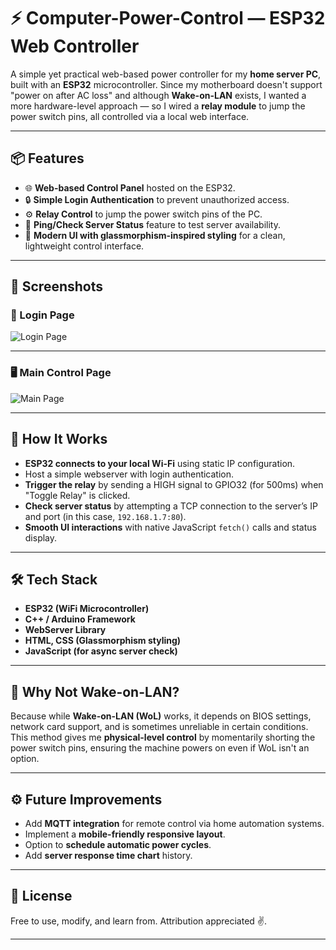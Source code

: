 # ⚡ Computer-Power-Control — ESP32 Web Controller

A simple yet practical web-based power controller for my **home server PC**, built with an **ESP32** microcontroller.
Since my motherboard doesn't support "power on after AC loss" and although **Wake-on-LAN** exists, I wanted a more hardware-level approach — so I wired a **relay module** to jump the power switch pins, all controlled via a local web interface.

---

## 📦 Features

* 🌐 **Web-based Control Panel** hosted on the ESP32.
* 🔒 **Simple Login Authentication** to prevent unauthorized access.
* ⚙️ **Relay Control** to jump the power switch pins of the PC.
* 📶 **Ping/Check Server Status** feature to test server availability.
* 🎨 **Modern UI with glassmorphism-inspired styling** for a clean, lightweight control interface.

---

## 📸 Screenshots

### 🔑 Login Page

![Login Page](https://github.com/user-attachments/assets/75ea59c3-6a8c-452d-808c-3cd9af401db4)

---

### 🖥️ Main Control Page

![Main Page](https://github.com/user-attachments/assets/df2591f0-42b5-4218-a2ab-3b6f66374e3a)

---

## 🔌 How It Works

* **ESP32 connects to your local Wi-Fi** using static IP configuration.
* Host a simple webserver with login authentication.
* **Trigger the relay** by sending a HIGH signal to GPIO32 (for 500ms) when "Toggle Relay" is clicked.
* **Check server status** by attempting a TCP connection to the server’s IP and port (in this case, `192.168.1.7:80`).
* **Smooth UI interactions** with native JavaScript `fetch()` calls and status display.

---

## 🛠️ Tech Stack

* **ESP32 (WiFi Microcontroller)**
* **C++ / Arduino Framework**
* **WebServer Library**
* **HTML, CSS (Glassmorphism styling)**
* **JavaScript (for async server check)**

---

## 📡 Why Not Wake-on-LAN?

Because while **Wake-on-LAN (WoL)** works, it depends on BIOS settings, network card support, and is sometimes unreliable in certain conditions.
This method gives me **physical-level control** by momentarily shorting the power switch pins, ensuring the machine powers on even if WoL isn't an option.

---

## ⚙️ Future Improvements

* Add **MQTT integration** for remote control via home automation systems.
* Implement a **mobile-friendly responsive layout**.
* Option to **schedule automatic power cycles**.
* Add **server response time chart** history.

---

## 📝 License

Free to use, modify, and learn from. Attribution appreciated ✌️.

---
